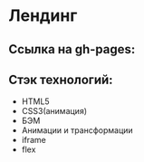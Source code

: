 # Лендинг

## Ссылка на gh-pages:


## Стэк технологий:
+ HTML5
+ CSS3(анимация)
+ БЭМ
+ Анимации и трансформации
+ iframe
+ flex
